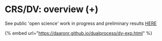 # CRS/DV: overview (+)

See public 'open science' work in progress and preliminary results [HERE](https://daaronr.github.io/dualprocess/dv-exp.html)

{% embed url="https://daaronr.github.io/dualprocess/dv-exp.html" %}

